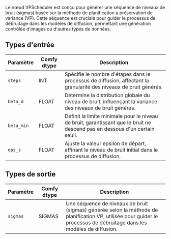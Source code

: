 
Le nœud VPScheduler est conçu pour générer une séquence de niveaux de bruit (sigmas) basée sur la méthode de planification à préservation de variance (VP). Cette séquence est cruciale pour guider le processus de débruitage dans les modèles de diffusion, permettant une génération contrôlée d'images ou d'autres types de données.
## Types d'entrée

| Paramètre   | Comfy dtype | Description                                                                                                                                      |
|-------------|-------------|--------------------------------------------------------------------------------------------------------------------------------------------------|
| `steps`     | INT         | Spécifie le nombre d'étapes dans le processus de diffusion, affectant la granularité des niveaux de bruit générés.                              |
| `beta_d`    | FLOAT       | Détermine la distribution globale du niveau de bruit, influençant la variance des niveaux de bruit générés.                                 |
| `beta_min`  | FLOAT       | Définit la limite minimale pour le niveau de bruit, garantissant que le bruit ne descend pas en dessous d'un certain seuil.                              |
| `eps_s`     | FLOAT       | Ajuste la valeur epsilon de départ, affinant le niveau de bruit initial dans le processus de diffusion.                                    |

## Types de sortie

| Paramètre   | Comfy dtype | Description                                                                                   |
|-------------|-------------|-----------------------------------------------------------------------------------------------|
| `sigmas`    | SIGMAS      | Une séquence de niveaux de bruit (sigmas) générée selon la méthode de planification VP, utilisée pour guider le processus de débruitage dans les modèles de diffusion. |